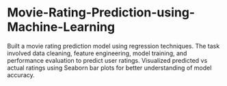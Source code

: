 # Movie-Rating-Prediction-using-Machine-Learning
Built a movie rating prediction model using regression techniques. The task involved data cleaning, feature engineering, model training, and performance evaluation to predict user ratings. Visualized predicted vs actual ratings using Seaborn bar plots for better understanding of model accuracy.
